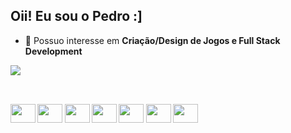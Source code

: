 ## Oii! Eu sou o Pedro :]

- 🔭 Possuo interesse em <b>Criação/Design de Jogos<b> e <b>Full Stack Development<b> 
<picture>
  <source
    srcset="https://github-readme-stats.vercel.app/api?username=pedropaivaa&show_icons=true&theme=dark"
    media="(prefers-color-scheme: dark)"
  />
  <source
    srcset="https://github-readme-stats.vercel.app/api?username=pedropaivaa&show_icons=true"
    media="(prefers-color-scheme: light), (prefers-color-scheme: no-preference)"
  />
  <img src="https://github-readme-stats.vercel.app/api?username=pedropaivaa&show_icons=true" />
</picture>

##
<div style: "display: inline_block"><br>
<img height="30" width="40" src="https://cdn.jsdelivr.net/gh/devicons/devicon@latest/icons/javascript/javascript-plain.svg" />
<img  height="30" width="40" src="https://cdn.jsdelivr.net/gh/devicons/devicon@latest/icons/html5/html5-original.svg" />
<img height="30" width="40" src="https://cdn.jsdelivr.net/gh/devicons/devicon@latest/icons/css3/css3-original.svg" />
<img height="30" width="40" src="https://avatars.githubusercontent.com/u/18133?s=200&v=4" />
<img height="30" width="40" src="https://images.icon-icons.com/112/PNG/512/python_18894.png" />
<img height="30" width="40" src="https://uxwing.com/wp-content/themes/uxwing/download/brands-and-social-media/docker-icon.png" />
<img height="30" width="40" src="https://www.google.com/url?sa=i&url=https%3A%2F%2Fwww.flaticon.com%2Fbr%2Ficone-gratis%2Fmysql_5968313&psig=AOvVaw1XdWxZ7b9vN_4c22EaN6bl&ust=1752947961823000&source=images&cd=vfe&opi=89978449&ved=0CBUQjRxqFwoTCICGoMH_xo4DFQAAAAAdAAAAABAE" />
</div>     
